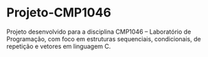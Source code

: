 # Projeto-CMP1046
Projeto desenvolvido para a disciplina CMP1046 – Laboratório de Programação, com foco em estruturas sequenciais, condicionais, de repetição e vetores em linguagem C.
